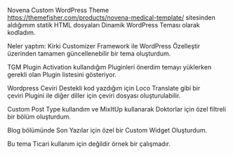 Novena Custom WordPress Theme
https://themefisher.com/products/novena-medical-template/ sitesinden aldığımım statik HTML dosyaları Dinamik WordPress Teması olarak kodladım.

Neler yaptım:
Kirki Customizer Framework ile WordPress Özelleştir üzerinden tamamen güncellenebilir bir tema oluşturdum.

TGM Plugin Activation kullandığım Pluginleri önerdim temayı yüklerken gerekli olan Plugin listesini gösteriyor.

Wordpress Ceviri Destekli kod yazdığım için Loco Translate gibi bir çeviri Plugini ile diğer diller için çeviri dosyası oluşturulabilir.

Custom Post Type kullandım ve MixItUp kullanarak Doktorlar için özel filtreli bir bölüm oluşturdum.

Blog bölümünde Son Yazılar için özel bir Custom Widget Oluşturdum.

Bu tema Ticari kullanım için değildir örnek bir çalışmadır.
